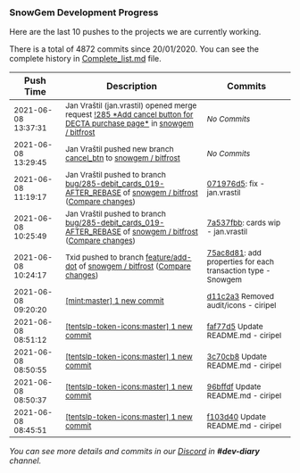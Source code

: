 
### SnowGem Development Progress

Here are the last 10 pushes to the projects we are currently working.

There is a total of 4872 commits since 20/01/2020. You can see the complete history in
 [Complete_list.md](Complete_list.md) file.

| Push Time | Description | Commits |
| --- | --- | --- |
| <sub>2021-06-08 13:37:31</sub> | <sub>Jan Vraštil (jan.vrastil) opened merge request [\!285 \*Add cancel button for DECTA purchase page\*](https://gitlab.com/snowgem/bitfrost/-/merge_requests/285) in [snowgem / bitfrost](https://gitlab.com/snowgem/bitfrost)</sub> | <sub>_No Commits_</sub> |
| <sub>2021-06-08 13:29:45</sub> | <sub>Jan Vraštil pushed new branch [cancel\_btn](https://gitlab.com/snowgem/bitfrost/commits/cancel_btn) to [snowgem / bitfrost](https://gitlab.com/snowgem/bitfrost)</sub> | <sub>_No Commits_</sub> |
| <sub>2021-06-08 11:19:17</sub> | <sub>Jan Vraštil pushed to branch [bug/285\-debit\_cards\_019\-AFTER\_REBASE](https://gitlab.com/snowgem/bitfrost/commits/bug/285-debit_cards_019-AFTER_REBASE) of [snowgem / bitfrost](https://gitlab.com/snowgem/bitfrost) ([Compare changes](https://gitlab.com/snowgem/bitfrost/compare/7a537fbb0d11be91363983178010f1f01cee5ed9...071976d5ffe51de5d26fd5f91e58c35adfa1ebb8))</sub> | <sub>[071976d5](https://gitlab.com/snowgem/bitfrost/-/commit/071976d5ffe51de5d26fd5f91e58c35adfa1ebb8): fix - jan.vrastil</sub> |
| <sub>2021-06-08 10:25:49</sub> | <sub>Jan Vraštil pushed to branch [bug/285\-debit\_cards\_019\-AFTER\_REBASE](https://gitlab.com/snowgem/bitfrost/commits/bug/285-debit_cards_019-AFTER_REBASE) of [snowgem / bitfrost](https://gitlab.com/snowgem/bitfrost) ([Compare changes](https://gitlab.com/snowgem/bitfrost/compare/e6e4d87de17aec66b206b39d85ffb5e4784dd6f0...7a537fbb0d11be91363983178010f1f01cee5ed9))</sub> | <sub>[7a537fbb](https://gitlab.com/snowgem/bitfrost/-/commit/7a537fbb0d11be91363983178010f1f01cee5ed9): cards wip - jan.vrastil</sub> |
| <sub>2021-06-08 10:24:17</sub> | <sub>Txid pushed to branch [feature/add\-dot](https://gitlab.com/snowgem/bitfrost/commits/feature/add-dot) of [snowgem / bitfrost](https://gitlab.com/snowgem/bitfrost) ([Compare changes](https://gitlab.com/snowgem/bitfrost/compare/e8cb3b1f8307627f21eb5aedb7c0c523a041eef1...75ac8d81d657bbeb3fdca9652c9d7c9439b77a56))</sub> | <sub>[75ac8d81](https://gitlab.com/snowgem/bitfrost/-/commit/75ac8d81d657bbeb3fdca9652c9d7c9439b77a56): add properties for each transaction type - Snowgem</sub> |
| <sub>2021-06-08 09:20:20</sub> | <sub>[[mint:master] 1 new commit](https://github.com/TENTSLP/mint/commit/d11c2a31ee8d8a0a84060e0da469cc6cc8219964)</sub> | <sub>[d11c2a3](https://github.com/TENTSLP/mint/commit/d11c2a31ee8d8a0a84060e0da469cc6cc8219964) Removed audit/icons - ciripel</sub> |
| <sub>2021-06-08 08:51:12</sub> | <sub>[[tentslp-token-icons:master] 1 new commit](https://github.com/TENTSLP/tentslp-token-icons/commit/faf77d5010cd3404c05636a7a1713dee62766688)</sub> | <sub>[faf77d5](https://github.com/TENTSLP/tentslp-token-icons/commit/faf77d5010cd3404c05636a7a1713dee62766688) Update README.md - ciripel</sub> |
| <sub>2021-06-08 08:50:55</sub> | <sub>[[tentslp-token-icons:master] 1 new commit](https://github.com/TENTSLP/tentslp-token-icons/commit/3c70cb823ee839108cff2fed2136ef9313de3528)</sub> | <sub>[3c70cb8](https://github.com/TENTSLP/tentslp-token-icons/commit/3c70cb823ee839108cff2fed2136ef9313de3528) Update README.md - ciripel</sub> |
| <sub>2021-06-08 08:50:37</sub> | <sub>[[tentslp-token-icons:master] 1 new commit](https://github.com/TENTSLP/tentslp-token-icons/commit/96bffdf3b44bbb3ba6e4889a84de4d2f183d5032)</sub> | <sub>[96bffdf](https://github.com/TENTSLP/tentslp-token-icons/commit/96bffdf3b44bbb3ba6e4889a84de4d2f183d5032) Update README.md - ciripel</sub> |
| <sub>2021-06-08 08:45:51</sub> | <sub>[[tentslp-token-icons:master] 1 new commit](https://github.com/TENTSLP/tentslp-token-icons/commit/f103d40c2519ab27f23b22d26535c6a07048e2af)</sub> | <sub>[f103d40](https://github.com/TENTSLP/tentslp-token-icons/commit/f103d40c2519ab27f23b22d26535c6a07048e2af) Update README.md - ciripel</sub> |

_You can see more details and commits in our [Discord](https://discord.gg/zumGnbg) in **#dev-diary** channel._
